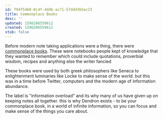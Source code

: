 ```yaml
---
id: f94f5468-8c4f-4ddb-ac71-57ddd36dac23
title: Commonplace Books
desc: ''
updated: 1596206559612
created: 1596206559612
stub: false
---
```

Before modern note taking applications were a thing, there were [commonplace books](https://en.wikipedia.org/wiki/Commonplace_book). These were notebooks people kept of knowledge that they wanted to remember which could include quotations, proverbial wisdom, recipes and anything else the writer fancied

These books were used by both greek philosophers like Seneca to enlightenment luminaries like Locke to make sense of the world. but this was in a time before Twitter, computers and the modern age of information abundance. 

The label is "information overload" and its why many of us have given up on keeping notes all together. this is why Dendron exists - to be your commonplace book, in a world of infinite information, so you can focus and make sense of the things you care about.

